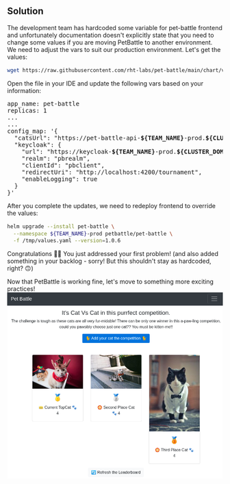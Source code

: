 ## Solution

The development team has hardcoded some variable for pet-battle frontend and unfortunately documentation doesn't explicitly state that you need to change some values if you are moving PetBattle to another environment. We need to adjust the vars to suit our production environment. 
Let's get the values:
```bash
wget https://raw.githubusercontent.com/rht-labs/pet-battle/main/chart/values.yaml
```

Open the file in your IDE and update the following vars based on your information:

<pre>
app_name: pet-battle
replicas: 1
...
...
config_map: '{
  "catsUrl": "https://pet-battle-api-<strong>${TEAM_NAME}</strong>-prod.<strong>${CLUSTER_DOMAIN}</strong>",
  "keycloak": {
    "url": "https://keycloak-<strong>${TEAM_NAME}</strong>-prod.<strong>${CLUSTER_DOMAIN}</strong>/auth/",
    "realm": "pbrealm",
    "clientId": "pbclient",
    "redirectUri": "http://localhost:4200/tournament",
    "enableLogging": true
  }
}'
</pre>

After you complete the updates, we need to redeploy frontend to override the values:
```bash
helm upgrade --install pet-battle \
  --namespace ${TEAM_NAME}-prod petbattle/pet-battle \
  -f /tmp/values.yaml --version=1.0.6
```

Congratulations 🥳🥳 You just addressed your first problem! (and also added something in your backlog - sorry! But this shouldn't stay as hardcoded, right? 🙃)

Now that PetBattle is working fine, let's move to something more exciting practices!
![pet-battle-ui](images/pet-battle-ui.png)